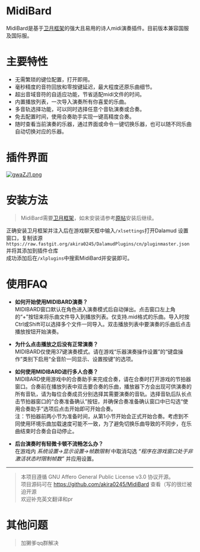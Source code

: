 # **MidiBard**

MidiBard是基于[卫月框架](https://bbs.tggfl.com/topic/32/dalamud-%E5%8D%AB%E6%9C%88%E6%A1%86%E6%9E%B6)的强大且易用的诗人midi演奏插件。目前版本兼容国服及国际服。

# 主要特性
* 无需繁琐的键位配置，打开即用。
* 毫秒精度的音符回放和零按键延迟，最大程度还原乐曲细节。
* 超出音域音符的自适应功能，节省适配midi文件的时间。
* 内置播放列表，一次导入演奏所有你喜爱的乐曲。
* 多音轨选择功能，可以同时选择任意个音轨演奏或合奏。
* 免去配置时间，使用合奏助手实现一键高精度合奏。
* 随时查看当前演奏的乐器，通过界面或命令一键切换乐器，也可以随不同乐曲自动切换对应的乐器。


# 插件界面
[![gwaZJ1.png](https://z3.ax1x.com/2021/05/12/gwaZJ1.png)](https://imgtu.com/i/gwaZJ1)


# 安装方法
> MidiBard需要[卫月框架](https://bbs.tggfl.com/topic/32/dalamud-%E5%8D%AB%E6%9C%88%E6%A1%86%E6%9E%B6)，如未安装请参考[原帖](https://bbs.tggfl.com/topic/32/dalamud-%E5%8D%AB%E6%9C%88%E6%A1%86%E6%9E%B6)安装后继续。

正确安装卫月框架并注入后在游戏聊天框中输入`/xlsettings`打开Dalamud 设置窗口，复制该源  
`https://raw.fastgit.org/akira0245/DalamudPlugins/cn/pluginmaster.json`并将其添加到插件仓库  
成功添加后在`/xlplugins`中搜索MidiBard并安装即可。


# 使用FAQ
* **如何开始使用MIDIBARD演奏？**  
MIDIBARD窗口默认在角色进入演奏模式后自动弹出。点击窗口左上角的“+”按钮来将乐曲文件导入到播放列表。仅支持.mid格式的乐曲。导入时按Ctrl或Shift可以选择多个文件一同导入。双击播放列表中要演奏的乐曲后点击播放按钮开始演奏。

* **为什么点击播放之后没有正常演奏？**  
MIDIBARD仅使用37键演奏模式。请在游戏“乐器演奏操作设置”的“键盘操作”类别下启用“全音阶一同显示、设置按键”的选项。

* **如何使用MIDIBARD进行多人合奏？**  
MIDIBARD使用游戏中的合奏助手来完成合奏，请在合奏时打开游戏的节拍器窗口。合奏前在播放列表中双击要合奏的乐曲，播放器下方会出现可供演奏的所有音轨，请为每位合奏成员分别选择其需要演奏的音轨。选择音轨后队长点击节拍器窗口的“合奏准备确认”按钮，并确保合奏准备确认窗口中已勾选“使用合奏助手”选项后点击开始即可开始合奏。  
注：节拍器前两小节为准备时间，从第1小节开始会正式开始合奏。考虑到不同使用环境乐曲加载速度可能不一致，为了避免切换乐曲导致的不同步，在乐曲结束时合奏会自动停止。

* **后台演奏时有轻微卡顿不流畅怎么办？**  
在游戏内 *系统设置→显示设置→帧数限制* 中取消勾选 *“程序在游戏窗口处于非激活状态时限制帧数”* 并应用设置。

---
> 本项目遵循 GNU Affero General Public License v3.0 协议开源。  
> 项目源码可在 https://github.com/akira0245/MidiBard 查看（写的很烂被迫开源  
> 欢迎补充英文翻译和pr


# 其他问题

> 加獭爹qq群解决
